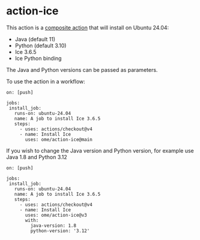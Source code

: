 # action-ice

This action is a [composite action](https://docs.github.com/en/actions/creating-actions/creating-a-composite-action)
that will install on Ubuntu 24.04:
 - Java (default 11)
 - Python (default 3.10)
 - Ice 3.6.5 
 - Ice Python binding

 The Java and Python versions can be passed as parameters.

 To use the action in a workflow:

 ```
on: [push]

jobs:
  install_job:
    runs-on: ubuntu-24.04
    name: A job to install Ice 3.6.5
    steps:
      - uses: actions/checkout@v4
      - name: Install Ice
        uses: ome/action-ice@main
 ```

If you wish to change the Java version and Python version, for example use Java 1.8 and Python 3.12

 ```
on: [push]

jobs:
  install_job:
    runs-on: ubuntu-24.04
    name: A job to install Ice 3.6.5
    steps:
      - uses: actions/checkout@v4
      - name: Install Ice
        uses: ome/action-ice@v3
        with:
          java-version: 1.8
          python-version: '3.12'
 ```